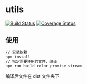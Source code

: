 # utils

[![Build Status](https://travis-ci.org/demonly/utils.svg?branch=master)](https://travis-ci.org/demonly/utils)
[![Coverage Status](https://coveralls.io/repos/github/demonly/utils/badge.svg?branch=master)](https://coveralls.io/github/demonly/utils?branch=master)

## 使用
```bash
// 安装依赖
npm install
// 指定需要使用的文件，编译
npm run build color promise stream
```
编译后文件在 dist 文件夹下